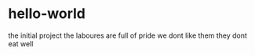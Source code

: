 # hello-world
the initial project
the laboures are full of pride
we dont like them
they dont eat well
